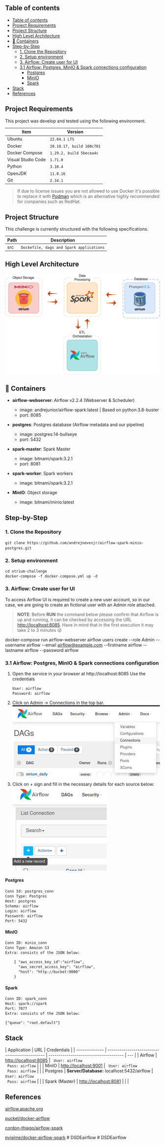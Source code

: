## Table of contents

- [Table of contents](#table-of-contents)
- [Project Requirements](#project-requirements)
- [Project Structure](#project-structure)
- [High Level Architecture](#high-level-architecture)
- [:ship: Containers](#ship-containers)
- [Step-by-Step](#step-by-step)
  - [1. Clone the Repository](#1-clone-the-repository)
  - [2. Setup environment](#2-setup-environment)
  - [3. Airflow: Create user for UI](#3-airflow-create-user-for-ui)
  - [3.1 Airflow: Postgres, MinIO & Spark connections configuration](#31-airflow-postgres-minio--spark-connections-configuration)
    - [Postgres](#postgres)
    - [MinIO](#minio)
    - [Spark](#spark)
- [Stack](#stack)
- [References](#references)

## Project Requirements

This project was develop and tested using the following environment.

| Item               | Version                   |
| ------------------ | ------------------------- |
| Ubuntu             | `22.04.1 LTS`             |
| Docker             | `20.10.17, build 100c701` |
| Docker Compose     | `1.29.2, build 5becea4c`  |
| Visual Studio Code | `1.71.0`                  |
| Python             | `3.10.4`                  |
| OpenJDK            | `11.0.16`                 |
| Git                | `2.34.1`                  |

> If due to license issues you are not allowed to use Docker it's possible to replace it with [Podman](https://podman.io/) which is an alternative highly recommended for companies such as RedHat.

## Project Structure

This challenge is currently structured with the following specifications.

| Path | Description                              |
| ---- | ---------------------------------------- |
| src  | `Dockefile, dags and Spark applications` |

## High Level Architecture

![](./imgs/HLA.png "HLA")

## :ship: Containers

- **airflow-webserver**: Airflow v2.2.4 (Webserver & Scheduler)
  - image: andrejunior/airflow-spark:latest | Based on python:3.8-buster
  - port: 8085
- **postgres**: Postgres database (Airflow metadata and our pipeline)

  - image: postgres:14-bullseye
  - port: 5432

- **spark-master**: Spark Master

  - image: bitnami/spark:3.2.1
  - port: 8081

- **spark-worker**: Spark workers

  - image: bitnami/spark:3.2.1

- **MinIO**: Object storage

  - image: bitnami/minio:latest

## Step-by-Step

### 1. Clone the Repository

`git clone https://github.com/andrejnevesjr/airflow-spark-minio-postgres.git`

### 2. Setup environment

```
cd otrium-challenge
docker-compose -f docker-compose.yml up -d
```

### 3. Airflow: Create user for UI

To access Airflow UI is required to create a new user account, so in our case, we are going to create an fictional user with an Admin role attached.

> **NOTE**: Before **RUN** the command below please confirm that Airflow is up and running, it can be checked by accessing the URL [http://localhost:8085](http://localhost:8085). Have in mind that in the first execution it may take 2 to 3 minutes :stuck_out_tongue_winking_eye:

docker-compose run airflow-webserver airflow users create --role Admin --username airflow --email airflow@example.com --firstname airflow --lastname airflow --password airflow

### 3.1 Airflow: Postgres, MinIO & Spark connections configuration

1. Open the service in your browser at http://localhost:8085
   Use the credentials

   ```
   User: airflow
   Password: airflow
   ```

2. Click on Admin -> Connections in the top bar.
   ![](./imgs/connections.png "connections")

3. Click on + sign and fill in the necessary details for each source below:
   ![](./imgs/add_conn.png "add_conn")

#### Postgres

    Conn Id: postgres_conn
    Conn Type: Postgres
    Host: postgres
    Schema: airflow
    Login: airflow
    Password: airflow
    Port: 5432

#### MinIO

    Conn ID: minio_conn
    Conn Type: Amazon S3
    Extra: consists of the JSON below:

```
    { "aws_access_key_id":"airflow",
      "aws_secret_access_key": "airflow",
      "host": "http://bucket:9000"
    }
```

#### Spark

    Conn ID: spark_conn
    Host: spark://spark
    Port: 7077
    Extra: consists of the JSON below:

```
{"queue": "root.default"}
```

## Stack

| Application    | URL                                            | Credentials                            |
| -------------- | ---------------------------------------------- | -------------------------------------- | --- |
| Airflow        | [http://localhost:8085](http://localhost:8085) | ` User: airflow` <br> ` Pass: airflow` |     |
| MinIO          | [http://localhost:9001](http://localhost:9001) | ` User: airflow` <br> ` Pass: airflow` |     |
| Postgres       | **Server/Database:** localhost:5432/airflow    | ` User: airflow` <br> ` Pass: airflow` |     |
| Spark (Master) | [http://localhost:8081](http://localhost:8081) |                                        |     |

## References

[airflow.apache.org](https://airflow.apache.org/docs/apache-airflow/stable/)

[puckel/docker-airflow](https://github.com/puckel/docker-airflow)

[cordon-thiago/airflow-spark](https://github.com/cordon-thiago/airflow-spark/)

[pyjaime/docker-airflow-spark](https://github.com/pyjaime/docker-airflow-spark/)
#   D S D E a i r f l o w 
 
 #   D S D E a i r f l o w 
 
 